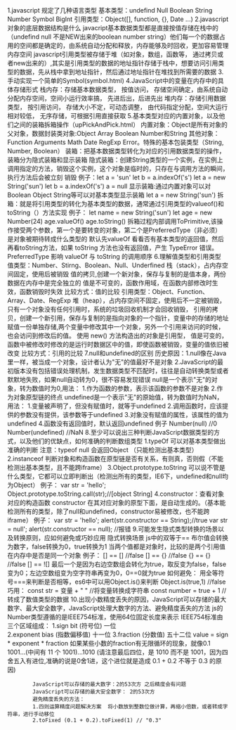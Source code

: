 1.javascript 规定了几种语言类型
    基本类型：undefind Null Boolean String Number Symbol BigInt
    引用类型：Object([], function, {}, Date ...)
2.javascript 对象的底层数据结构是什么
    javacript基本数据类型都是直接按值存储在栈中的（undefind null 不是NEW出来的boolean number string）他们每一个的数据占用的空间都是确定的，由系统自动分配和释放，内存能够及时回收，更加容易管理内存空间
    javascript引用类型被存储于堆（如对象，数组，函数等， 通过拷贝或者new出来的）,其实是引用类型的数据的地址指针存储于栈中，想要访问引用类型的数据，先从栈中拿到地址指针，然后通过地址指针在堆找到所需要的数据
3.手动实现一个简单的Symbol(symbol.html)
4.JavaScript中的变量在内存中的具体存储形式
    栈内存：存储基本数据类型， 按值访问， 存储空间确定，由系统自动分配内存空间，空间小运行效率搞， 先进后出，后进先出
    堆内存：存储引用数据类型， 按引用访问， 存储大小不定，可动态调整， 由代码指定分配，空间大运行相对较低， 无序存储，可根据引用直接获取
5.基本类型对应的内置对象，以及他们之间的装箱拆箱操作（upPickAndPick.html）
    内置对象：Object是所有对象的父对象，数据封装类对象:Object Array Boolean Number和String 其他对象：Function Arguments Math Date RegExp
    Error。特殊的基本包装类型（String, Number, Boolean）
    装箱：把基本数据类型转化为对应的引用数据类型的操作，装箱分为隐式装箱和显示装箱
        隐式装箱：创建String类型的一个实例，在实例上调用指定的方法，销毁这个实例，这个对象是临时的，只存在与调用方法的瞬间，执行方法后会被立刻          销毁
                例子：let a = 'sun' let b = a.indexOf('s')
                    let a = new String('sun') let b = a.indexOf('s')  a = null
        显示装箱:通过内置对象可以对Boolean Object String等可以对基本类型显示装箱
                let a = new String('sun')
    拆箱：就是将引用类型的转化为基本类型的数据，通常通过引用类型的valueof()和toString（）方法实现
        例子：  let name = new String('sun')
	            let age = new Number(24)
                age.valueOf()
                age.toString()
        拆箱过程内部调用ToPrimitive,该操作接受两个参数，第一个是要转变的对象，第二个是PreferredType（非必须） 是对象被期待转成什么类型的
        默认先valueOf 看看否有基本类型的返回值，然后再看toString方法，如果 toString 方法也没有返回值，产生 TypeError 错误。
        PreferredType 影响 valueOf 与 toString 的调用顺序
6.理解值类型和引用类型
    值类型：Number、Stirng、Boolean、Null、Underfined
            栈（stack），占内存空间固定，使用后被销毁
            值的拷贝,创建一个新对象，保存与复制的是值本身，两份数据在内存中是完全独立的
            值是不可变的，函数作用域，在函数内部修改时生效，函数销毁时失效
            比较方式：值的比较
    引用类型：Object、Function、Array、Date、RegExp 
            堆（heap），占内存空间不固定，使用后不一定被销毁，只有一个对象没有任何引用时，系统的垃圾回收机制才会回收销毁，
            引用的拷贝，创建一个新引用，保存与复制的是指向对象的一个指针，变量中的存储的地址赋值一份单独存储,两个变量中修改其中一个对象，另外一个引用来访问的时候，也会访问到修改后的值。
            使用 new() 方法构造出的对象是引用型，
            值是可变的，函数中被修改时修改的是运行时数据区中的值，即使函数被销毁，变量的值依旧被改变
            比较方式：引用的比较
7.null和undefined的区别
            历史原因：1.null像在Java里一样，被当成一个对象，设计者认为"无"的值最好不是对象
                     2.JavaScript的最初版本没有包括错误处理机制，发生数据类型不匹配时，往往是自动转换类型或者默默地失败，如果null自动转为0，很不容易发现错误
            null是一个表示"无"的对象，转为数值时为0,用法：
            1.作为函数的参数，表示该函数的参数不是对象
            2.作为对象原型链的终点
            undefined是一个表示"无"的原始值，转为数值时为NaN，用法：
            1.变量被声明了，但没有赋值时，就等于undefined
            2.调用函数时，应该提供的参数没有提供，该参数等于undefined
            3.对象没有赋值的属性，该属性的值为undefined
            4.函数没有返回值时，默认返回undefined
            例子
            Number(null) //0
            Number(undefined) //NaN
8.至少可以说出三种判断JavaScript数据类型的方式，以及他们的优缺点，如何准确的判断数组类型
            1.typeOf  可以对基本类型做出准确的判断  注意：typeof null 会返回Object （只能检测出基本类型）
            2.instanceof 判断对象和构造函数在原型链是否有关系，有则真，否则假（不能检测出基本类型，且不能跨iframe）
            3.Object.prototype.toString 可以说不管是什么类型，它都可以立即判断出（检测出所有的类型，IE6下，undefined和null均为Object）
                例子：
                   var str = 'hello';
                   Object.prototype.toString.call(str);//[object String]
            4.constructor：查看对象对应的构造函数 constructor 在其对应对象的原型下面，是自动生成的。（基本能检测所有的类型，除了null和undefined，constructor易被修改，也不能跨iframe）
                例子：
                var str = 'hello';
                alert(str.constructor == String);//true
                var str = null';
                alert(str.constructor == null); //报错
9.可能发生隐式类型转换的场景以及转换原则，应如何避免或巧妙应用
            隐式转换场景
                js中的双等于==
                布尔值会转换为数字，false转换为0，true转换为1
                当两个值都是对象时，比较的是两个引用值在内存中是否是同一个对象
                例子：
                [] == [] //false
                [] == {} //false
                {} == {} //false
                [] == ![]
                最后一个是因为右边空数组会转化为true，取反变为false，false变为0；左边空数组变为空字符串再变为0，0==0就为true
            如何避免：
                用全等符号===来判断是否相等，es6中可以用Object.is()来判断  Object.is(true,1) //false
            巧用：
                const str = 变量 + "  " //将变量转换成字符串
                const number = true + 1  //转成了数值类型的数据
10.出现小数精度丢失的原因，JavaScript可以存储的最大数字、最大安全数字，JavaScript处理大数字的方法、避免精度丢失的方法
            js的Number类型遵循的是IEEE754标准，使用64位固定长度来表示
            IEEE754标准由三个区域组成：
                1.sign bit (符号位) 一位  
                2.exponent bias (指数偏移值) 十一位
                3.fraction (分数值) 五十二位
            value = sign * exponent * fraction   如果某些小数的fraction有无限循环的现象，就像0.1
            1001...(中间有 11 个 1001)...1010 (请注意最后四位，是 1010 而不是 1001，因为四舍五入有进位,准确的说是0舍1进，这个进位就是造成 0.1 + 0.2 不等于 0.3 的原因)

            JavaScript可以存储的最大数字：2的53次方 之后精度会有问题
            JavaScript可以存储的最大安全数字： 2的53次方
            避免精度丢失的方法：
            1.四则运算精度问题解决方案  将小数放到整数位做计算，再缩小倍数，或者转成字符串，进行手动移位
            2.toFixed (0.1 + 0.2).toFixed(1) // "0.3"

    


